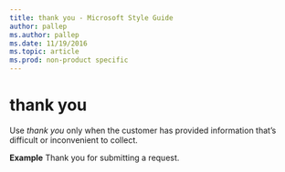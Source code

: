 ```yaml
---
title: thank you - Microsoft Style Guide
author: pallep
ms.author: pallep
ms.date: 11/19/2016
ms.topic: article
ms.prod: non-product specific
---
```


# thank you

Use *thank you* only when the customer has provided information that’s difficult or inconvenient to collect.

**Example** Thank you for submitting a request. 
